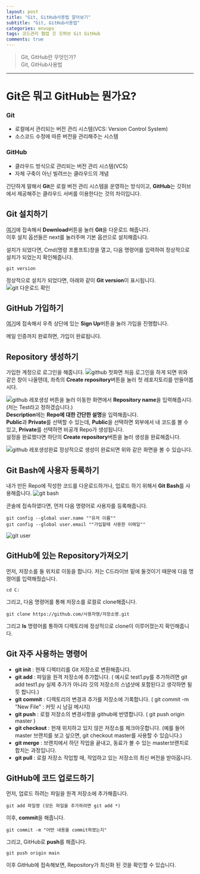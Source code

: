 ```yaml
---  
layout: post  
title: "Git, GitHub사용법 알아보기"  
subtitle: "Git, GitHub사용법"  
categories: envops
tags: 코드관리 협업 깃 깃허브 Git GitHub
comments: true  
---  
```


> Git, GitHub란 무엇인가?  
> Git, GitHub사용법

---
# Git은 뭐고 GitHub는 뭔가요?  
### Git  
+ 로컬에서 관리되는 버전 관리 시스템(VCS: Version Control System)
+ 소스코드 수정에 따른 버전을 관리해주는 시스템  

### GitHub
+ 클라우드 방식으로 관리되는 버전 관리 시스템(VCS)
+ 자체 구축이 아닌 빌려쓰는 클라우드의 개념  

간단하게 말해서 **Git**은 로컬 버전 관리 시스템을 운영하는 방식이고, **GitHub**는 깃허브에서 제공해주는 클라우드 서버를 이용한다는 것의 차이입니다.



## Git 설치하기  
[여기](https://gitforwindows.org/)에 접속해서 **Download**버튼을 눌러 **Git**을 다운로드 해줍니다.  
이후 설치 옵션들은 next를 눌러주며 기본 옵션으로 설치해줍니다.  

설치가 되었다면, Cmd(명령 프롬프트)창을 열고, 다음 명령어를 입력하여 정상적으로 설치가 되었는지 확인해줍니다.
```
git version
```
정상적으로 설치가 되었다면, 아래와 같이 **Git version**이 표시됩니다.
![git 다운로드 확인](https://songhwee1.github.io/assets/img/envops/git_download_test.png "git 다운로드 확인")



## GitHub 가입하기
[여기](https://github.com/)에 접속해서 우측 상단에 있는 **Sign Up**버튼을 눌러 가입을 진행합니다.  

메일 인증까지 완료하면, 가입이 완료됩니다.  



## Repository 생성하기
가입한 계정으로 로그인을 해줍니다.
![github 첫화면](https://songhwee1.github.io/assets/img/envops/git_login.png "github 첫화면")
처음 로그인을 하게 되면 위와 같은 창이 나올텐데, 좌측의 **Create repository**버튼을 눌러 첫 레포지토리를 만들어봅시다.

![github 레포생성](https://songhwee1.github.io/assets/img/envops/git_create_repo.png "github 레포생성")
버튼을 눌러 이동한 화면에서 **Repository name**을 입력해줍시다.(저는 Test라고 정하겠습니다.)  
**Description**에는 **Repo에 대한 간단한 설명**을 입력해줍니다.  
**Public**과 **Private**를 선택할 수 있는데, **Public**을 선택하면 외부에서 내 코드를 볼 수 있고, **Private**를 선택하면 비공개 Repo가 생성됩니다.  
설정을 완료했다면 하단의 **Create repository**버튼을 눌러 생성을 완료해줍니다.

![github 레포생성완료](https://songhwee1.github.io/assets/img/envops/git_create_repo_1.png "github 레포생성완료")
정상적으로 생성이 완료되면 위와 같은 화면을 볼 수 있습니다.



## Git Bash에 사용자 등록하기
내가 만든 Repo에 작성한 코드를 다운로드하거나, 업로드 하기 위해서 **Git Bash**를 사용해줍니다.
![git bash](https://songhwee1.github.io/assets/img/envops/git_bash.png "git bash")  
  
콘솔에 접속하였다면, 먼저 다음 명령어로 사용자를 등록해줍니다.
```
git config --global user.name ""유저 이름""
git config --global user.email ""가입할때 사용한 이메일""
```
![git user](https://songhwee1.github.io/assets/img/envops/git_bash_user.png "git user")  

## GitHub에 있는 Repository가져오기
먼저, 저장소를 둘 위치로 이동을 합니다.
저는 C드라이브 밑에 둘것이기 때문에 다음 명령어를 입력해줬습니다.
```
cd C:
```
그리고, 다음 명령어를 통해 저장소를 로컬로 clone해줍니다.
```
git clone https://github.com/사용자명/저장소명.git
```
그리고 **ls** 명령어를 통하여 디렉토리에 정상적으로 clone이 이루어졌는지 확인해줍니다.

## Git 자주 사용하는 명령어  
+ **git init** : 현재 디렉터리를 Git 저장소로 변환해줍니다.  
+ **git add** : 파일을 원격 저장소에 추가합니다. ( 예시로 test1.py를 추가하려면 git add test1.py  실제 추가가 아니라 깃의 저장소의 스냅샷에 포함된다고 생각하면 될듯 합니다.)  
+ **git commit** : 디렉토리의 변경과 추가를 저장소에 기록합니다. ( git commit -m "New File" : 커밋 시 남길 메시지)  
+ **git push** : 로컬 저장소의 변경사항을 github에 반영합니다. ( git push origin master )  
+ **git checkout** : 현재 위치하고 있지 않은 저장소를 체크아웃합니다. (예를 들어 master 브랜치를 보고 싶으면, git checkout master를 사용할 수 있습니다.)  
+ **git merge** : 브랜치에서 하던 작업을 끝내고, 동료가 볼 수 있는 master브랜치로 합치는 과정입니다.  
+ **git pull** : 로컬 저장소 작업할 때, 작업하고 있는 저장소의 최신 버전을 받아옵니다.  

## GitHub에 코드 업로드하기

먼저, 업로드 하려는 파일을 원격 저장소에 추가해줍니다.
```
git add 파일명 (모든 파일을 추가하려면 git add *)
```
이후, **commit**을 해줍니다.
```
git commit -m "어떤 내용을 commit하였는지"
```
그리고, GitHub로 **push**를 해줍니다.
```
git push origin main
```
이후 GitHub에 접속해보면, Repository가 최신화 된 것을 확인할 수 있습니다.
